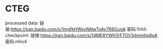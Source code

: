 # CTEG

processed data: 链接:https://pan.baidu.com/s/1mgfkHWsyNNwToAy7R8GugA  密码:1nhh
checkpoint: 链接:https://pan.baidu.com/s/14ME8YWH7rF7OV3dmmhp8oA  密码:mhx4
